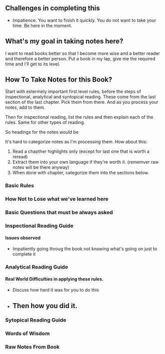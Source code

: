 ## Challenges in completing this

* Impatience. You want to finish it quickly. You do not want to take your time. Be here in the moment.

## What's my goal in taking notes here?
I want to read books better so that I become more wise and a better reader and therefore a better person. Put a book in my lap, give me the required time and I'll get to its level.

## How To Take Notes for this Book?

Start with extermely important first level rules, before the steps of inspectional, analytical and syntopical reading. These come from the last section of the last chapter. Pick them from there. And as you process your notes, add to them.

Then for inspectional reading, list the rules and then explain each of the rules. Same for other types of reading.

So headings for the notes would be

It's hard to categorize notes as I'm processing them. How about this:
1. Read a chapther highlights only (except for last one that is worth a reread)
2. Extract them into your own language if they're worth it. (rememver raw notes will be there anyway)
3. When done with chapter, categorize them into the sections below.

### Basic Rules
### How Not to Lose what we've learned here
### Basic Questions that must be always asked
### Inspectional Reading Guide
#### Issues observed
   - Impatiently going throug the book not knowing what's going on just to complete it
### Analytical Reading Guide
#### Real World Difficulties in applying these rules.
  - Discuss how hard it was for you to do this
  - Then how you did it.
    -
### Sytopical Reading Guide

### Words of Wisdom
### Raw Notes From Book
